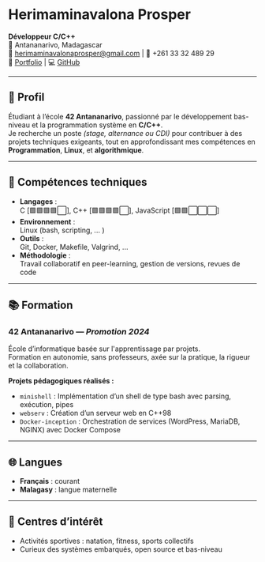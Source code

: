 # Herimaminavalona Prosper

**Développeur C/C++**  
📍 Antananarivo, Madagascar  
📧 herimaminavalonaprosper@gmail.com | 📱 +261 33 32 489 29  
🔗 [Portfolio](https://portfolio-ten-sooty-62.vercel.app/) | 💻 [GitHub](https://github.com/Herimamy12)

---

## 🎯 Profil

Étudiant à l’école **42 Antananarivo**, passionné par le développement bas-niveau et la programmation système en **C/C++**.  
Je recherche un poste *(stage, alternance ou CDI)* pour contribuer à des projets techniques exigeants, tout en approfondissant mes compétences en **Programmation**, **Linux**, et **algorithmique**.

---

## 🧠 Compétences techniques

- **Langages** :  
  C [🟩🟩🟩🟩⬜], C++ [🟩🟩🟩🟩⬜], JavaScript [🟩🟩⬜⬜⬜]
- **Environnement** :  
  Linux (bash, scripting, ... )
- **Outils** :  
  Git, Docker, Makefile, Valgrind, ...
- **Méthodologie** :  
  Travail collaboratif en peer-learning, gestion de versions, revues de code

---

## 📚 Formation

### 42 Antananarivo — *Promotion 2024*  
École d’informatique basée sur l'apprentissage par projets.  
Formation en autonomie, sans professeurs, axée sur la pratique, la rigueur et la collaboration.

**Projets pédagogiques réalisés :**
- `minishell` : Implémentation d’un shell de type bash avec parsing, exécution, pipes
- `webserv` : Création d’un serveur web en C++98
- `Docker-inception` : Orchestration de services (WordPress, MariaDB, NGINX) avec Docker Compose

---

## 🌐 Langues

- **Français** : courant  
- **Malagasy** : langue maternelle

---

## 💪 Centres d’intérêt

- Activités sportives : natation, fitness, sports collectifs  
- Curieux des systèmes embarqués, open source et bas-niveau
